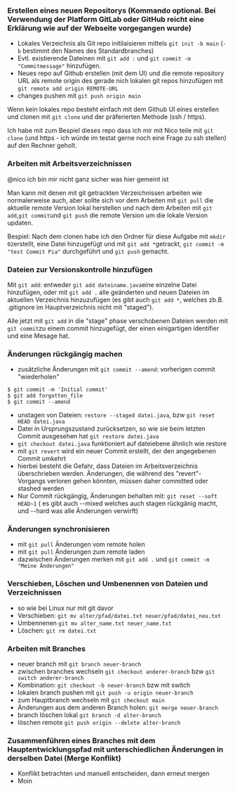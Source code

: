 ### Erstellen eines neuen Repositorys (Kommando optional. Bei Verwendung der Platform GitLab oder GitHub reicht eine Erklärung wie auf der Webseite vorgegangen wurde)
- Lokales Verzeichnis als Git repo initilaisieren mittels `git init -b main` (`-b` bestimmt den Names des Standardbranches)
- Evtl. existierende Dateinen mit `git add :` und `git commit -m "Commitmessage"` hinzufügen. 
- Neues repo auf Github erstellen (mit dem UI) und die remote repository URL als remote origin des gerade nich lokalen git repos hinzufügen mit `git remote add origin REMOTE-URL`
- changes pushen mit `git push origin main`

Wenn kein lokales repo besteht einfach mit dem Github UI eines erstellen und clonen mit `git clone` und der präferierten Methode (ssh / https).

Ich habe mit zum Bespiel dieses repo dass ich mir mit Nico teile mit `git clone` (und https - ich würde im testat gerne noch eine Frage zu ssh stellen) auf den Rechner geholt.

### Arbeiten mit Arbeitsverzeichnissen

@nico ich bin mir nicht ganz sicher was hier gemeint ist

Man kann mit denen mit git getrackten Verzeichnissen arbeiten wie normalerweise auch, aber sollte sich vor dem Arbeiten mit `git pull` die aktuelle remote Version lokal herstellen und nach dem Arbeiten mit `git add`,`git commit`und `git push` die remote Version um die lokale Version updaten. 

Bespiel:
Nach dem clonen habe ich den Ordner für diese Aufgabe mit `mkdir 02`erstellt, eine Datei hinzugefügt und mit `git add *`getrackt, `git commit -m "test Commit Pia"` durchgeführt und `git push` gemacht. 

### Dateien zur Versionskontrolle hinzufügen
Mit `git add`: entweder `git add dateiname.java`eine einzelne Datei hinzufügen, oder mit `git add .` alle geänderten und neuen Dateien im aktuellen Verzeichnis hinzuzufügen (es gibt auch `git add *`, welches zb.B. .gitignore im Hauptverzeichnis nicht mit "staged").

Alle jetzt mit `git add` in die "stage" phase verschobenen Dateien werden mit `git commit`zu einem commit hinzugefügt, der einen einigartigen identifier und eine Mesage hat. 

### Änderungen rückgängig machen
- zusätzliche Änderungen mit `git commit --amend`: vorherigen commit "wiederholen"

```
$ git commit -m 'Initial commit'
$ git add forgotten_file
$ git commit --amend
```
- unstagen von Dateien: `restore --staged datei.java`, bzw `git reset HEAD datei.java`
- Datei in Ursprungszustand zurücksetzen, so wie sie beim letzten Commit ausgesehen hat `git restore datei.java` 
- `git checkout datei.java` funktioniert auf dateiebene ähnlich wie restore
- mit `git revert` wird ein neuer Commit erstellt, der den angegebenen Commit umkehrt
- hierbei besteht die Gefahr, dass Dateien im Arbeitsverzeichnis überschrieben werden. Änderungen, die während des "revert"-Vorgangs verloren gehen könnten, müssen daher committed oder stashed werden
- Nur Commit rückgängig, Änderungen behalten mit: `git reset --soft HEAD~1` ( es gibt auch --mixed welches auch stagen rückgänig macht, und --hard was alle Änderungen verwirft)


### Änderungen synchronisieren
- mit `git pull` Änderungen vom remote holen
- mit `git pull` Änderungen zum remote laden
- dazwischen Änderungen merken mit `git add .` und
`git commit -m "Meine Änderungen"`

### Verschieben, Löschen und Umbenennen von Dateien und Verzeichnissen
- so wie bei Linux nur mit git davor
- Verschieben: `git mv alter/pfad/datei.txt neuer/pfad/datei_neu.txt`
- Umbennenen `git mv alter_name.txt neuer_name.txt`
- Löschen: `git rm datei.txt`

### Arbeiten mit Branches
- neuer branch mit `git branch neuer-branch`
- zwischen branches wechseln `git checkout anderer-branch` bzw `git switch anderer-branch`
- Kombination: `git checkout -b neuer-branch` bzw mit switch
- lokalen branch pushen mit `git push -u origin neuer-branch`
- zum Hauptbranch wechseln mit `git checkout main`
- Änderungen aus dem anderen Branch holen: `git merge neuer-branch`
- branch löschen lokal ``git branch -d alter-branch``
- löschen remote ``git push origin --delete alter-branch``




### Zusammenführen eines Branches mit dem Hauptentwicklungspfad mit unterschiedlichen Änderungen in derselben Datei (Merge Konflikt)
- Konflikt betrachten und manuell entscheiden, dann erneut mergen
- Moin